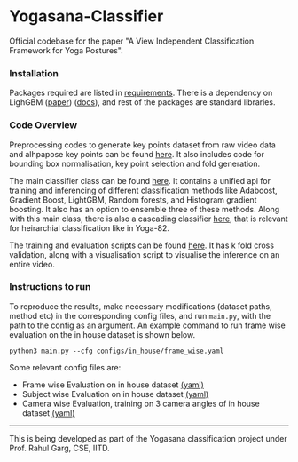 # Yogasana-Classifier

Official codebase for the paper "A View Independent Classification Framework for Yoga Postures".

### Installation

Packages required are listed in [requirements](./requirements.txt). There is a dependency on LighGBM ([paper](https://ui.adsabs.harvard.edu/abs/2021arXiv210900724Y/abstract)) ([docs](https://lightgbm.readthedocs.io/en/latest/)), and rest of the packages are standard libraries.

### Code Overview

Preprocessing codes to generate key points dataset from raw video data and alhpapose key points can be found [here](./preprocess). It also includes code for bounding box normalisation, key point selection and fold generation. 

The main classifier class can be found [here](./classifier/model.py). It contains a unified api for training and inferencing of different classification methods like Adaboost, Gradient Boost, LightGBM, Random forests, and Histogram gradient boosting. It also has an option to ensemble three of these methods. Along with this main class, there is also a cascading classifier [here](./classifier/cascading_classifier.py), that is relevant for heirarchial classification like in Yoga-82.

The training and evaluation scripts can be found [here](./api). It has k fold cross validation, along with a visualisation script to visualise the inference on an entire video. 

### Instructions to run

To reproduce the results, make necessary modifications (dataset paths, method etc) in the corresponding config files, and run `main.py`, with the path to the config as an argument. An example command to run frame wise evaluation on the in house dataset is shown below.

~~~
python3 main.py --cfg configs/in_house/frame_wise.yaml
~~~

Some relevant config files are:

- Frame wise Evaluation on in house dataset [(yaml)](./configs/in_house/frame_wise.yaml)
- Subject wise Evaluation on in house dataset [(yaml)](./configs/in_house/subject_wise.yaml)
- Camera wise Evaluation, training on 3 camera angles of in house dataset [(yaml)](./configs/in_house/camera_wise_3cam.yaml)



---


This is being developed as part of the Yogasana classification project under Prof. Rahul Garg, CSE, IITD.